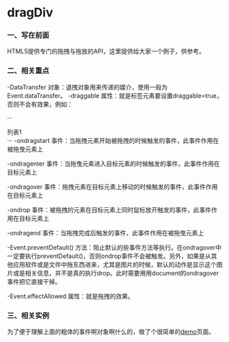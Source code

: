 # dragDiv
### 一、写在前面
HTML5提供专门的拖拽与拖放的API，这里提供给大家一个例子，供参考。
### 二、相关重点
-DataTransfer 对象：退拽对象用来传递的媒介，使用一般为Event.dataTransfer。
-draggable 属性：就是标签元素要设置draggable=true，否则不会有效果，例如：

···
<div title="拖拽我" draggable="true">列表1</div>
···
-ondragstart 事件：当拖拽元素开始被拖拽的时候触发的事件，此事件作用在被拖曳元素上

-ondragenter 事件：当拖曳元素进入目标元素的时候触发的事件，此事件作用在目标元素上

-ondragover 事件：拖拽元素在目标元素上移动的时候触发的事件，此事件作用在目标元素上

-ondrop 事件：被拖拽的元素在目标元素上同时鼠标放开触发的事件，此事件作用在目标元素上

-ondragend 事件：当拖拽完成后触发的事件，此事件作用在被拖曳元素上

-Event.preventDefault() 方法：阻止默认的些事件方法等执行。在ondragover中一定要执行preventDefault()，否则ondrop事件不会被触发。另外，如果是从其他应用软件或是文件中拖东西进来，尤其是图片的时候，默认的动作是显示这个图片或是相关信息，并不是真的执行drop。此时需要用用document的ondragover事件把它直接干掉。

-Event.effectAllowed 属性：就是拖拽的效果。

### 三、相关实例

为了便于理解上面的粗体的事件啊对象啊什么的，做了个很简单的[demo](http://www.renjie.net.cn/example/dragDiv/)页面。
